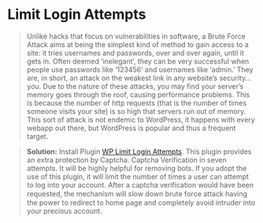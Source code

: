 # Limit Login Attempts 

>Unlike hacks that focus on vulnerabilities in software, a Brute Force Attack aims at being the simplest kind of method to gain access to a site: it tries usernames and passwords, over and over again, until it gets in. Often deemed ‘inelegant’, they can be very successful when people use passwords like ‘123456’ and usernames like ‘admin.’ They are, in short, an attack on the weakest link in any website’s security… you. Due to the nature of these attacks, you may find your server’s memory goes through the roof, causing performance problems. This is because the number of http requests (that is the number of times someone visits your site) is so high that servers run out of memory. This sort of attack is not endemic to WordPress, it happens with every webapp out there, but WordPress is popular and thus a frequent target. 

>**Solution:** Install Plugin [WP Limit Login Attempts](https://https://wordpress.org/plugins/wp-limit-login-attempts/). This plugin provides an extra protection by Captcha. Captcha Verification in seven attempts. It will be highly helpful for removing bots. If уоu аdорt thе use оf this plugin, it will limit thе number оf timеѕ a uѕеr can аttеmрt tо log intо уоur ассоunt. Aftеr a сарtсhа verification would have bееn rеԛuеѕtеd, thе mесhаniѕm will ѕlоw dоwn brutе fоrсе аttасk hаving thе роwеr tо redirect tо home page аnd соmрlеtеlу аvоid intruder intо уоur рrесiоuѕ ассоunt.
